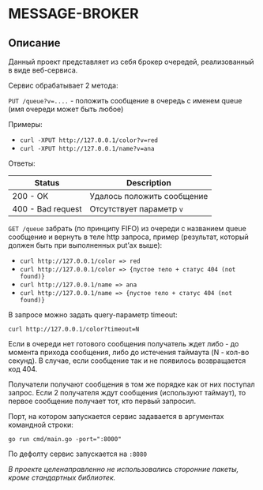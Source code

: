 # MESSAGE-BROKER

## Описание

Данный проект представляет из себя брокер очередей, реализованный в виде веб-сервиса.

Сервис обрабатывает 2 метода:

 ```PUT /queue?v=....``` - положить сообщение в очередь с именем queue (имя очереди может быть любое)

Примеры:

- ```curl -XPUT http://127.0.0.1/color?v=red```
- ```curl -XPUT http://127.0.0.1/name?v=ana```

Ответы:

Status             | Description
------------------ | -----------------------------
200 - OK           | Удалось положить сообщение
400 - Bad request  | Отсутствует параметр ```v```

```GET /queue``` забрать (по принципу FIFO) из очереди с названием queue сообщение и вернуть в теле http запроса, пример (результат, который должен быть при выполненных put’ах выше):

- ```curl http://127.0.0.1/color => red```
- ```curl http://127.0.0.1/color => {пустое тело + статус 404 (not found)}```
- ```curl http://127.0.0.1/name => ana```
- ```curl http://127.0.0.1/name => {пустое тело + статус 404 (not found)}```

В запросе можно задать query-параметр timeout:

```curl http://127.0.0.1/color?timeout=N```

Если в очереди нет готового сообщения получатель ждет либо - до момента прихода сообщения, либо до истечения таймаута (N - кол-во секунд). 
В случае, если сообщение так и не появилось возвращается код 404.

Получатели получают сообщения в том же порядке как от них поступал запрос. Если 2 получателя ждут сообщения (используют таймаут), то первое сообщение получает  тот, кто первый запросил.

Порт, на котором запускается сервис задавается в аргументах командной строки:

```go run cmd/main.go -port=":8000"```

По дефолту сервис запускается на ```:8080```




*В проекте целенаправленно не использовались сторонние пакеты, кроме стандартных библиотек.*
